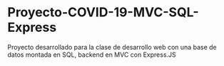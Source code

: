 # Proyecto-COVID-19-MVC-SQL-Express
Proyecto desarrollado para la clase de desarrollo web con una base de datos montada en SQL, backend en MVC con Express.JS
